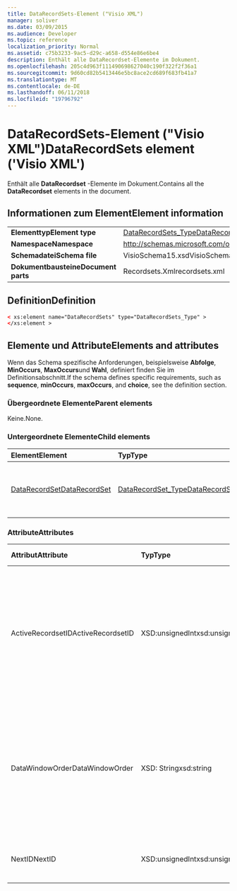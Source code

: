 ```yaml
---
title: DataRecordSets-Element ("Visio XML")
manager: soliver
ms.date: 03/09/2015
ms.audience: Developer
ms.topic: reference
localization_priority: Normal
ms.assetid: c75b3233-9ac5-d29c-a658-d554e86e6be4
description: Enthält alle DataRecordset-Elemente im Dokument.
ms.openlocfilehash: 205c4d963f111490698627040c190f322f2f36a1
ms.sourcegitcommit: 9d60cd82b5413446e5bc8ace2cd689f683fb41a7
ms.translationtype: MT
ms.contentlocale: de-DE
ms.lasthandoff: 06/11/2018
ms.locfileid: "19796792"
---
```

# <a name="datarecordsets-element-visio-xml"></a><span data-ttu-id="cd58c-103">DataRecordSets-Element ("Visio XML")</span><span class="sxs-lookup"><span data-stu-id="cd58c-103">DataRecordSets element ('Visio XML')</span></span>

<span data-ttu-id="cd58c-104">Enthält alle **DataRecordset** -Elemente im Dokument.</span><span class="sxs-lookup"><span data-stu-id="cd58c-104">Contains all the **DataRecordset** elements in the document.</span></span> 
  
## <a name="element-information"></a><span data-ttu-id="cd58c-105">Informationen zum Element</span><span class="sxs-lookup"><span data-stu-id="cd58c-105">Element information</span></span>

|||
|:-----|:-----|
|<span data-ttu-id="cd58c-106">**Elementtyp**</span><span class="sxs-lookup"><span data-stu-id="cd58c-106">**Element type**</span></span> <br/> |[<span data-ttu-id="cd58c-107">DataRecordSets_Type</span><span class="sxs-lookup"><span data-stu-id="cd58c-107">DataRecordSets_Type</span></span>](datarecordsets_type-complextypevisio-xml.md) <br/> |
|<span data-ttu-id="cd58c-108">**Namespace**</span><span class="sxs-lookup"><span data-stu-id="cd58c-108">**Namespace**</span></span> <br/> |http://schemas.microsoft.com/office/visio/2012/main  <br/> |
|<span data-ttu-id="cd58c-109">**Schemadatei**</span><span class="sxs-lookup"><span data-stu-id="cd58c-109">**Schema file**</span></span> <br/> |<span data-ttu-id="cd58c-110">VisioSchema15.xsd</span><span class="sxs-lookup"><span data-stu-id="cd58c-110">VisioSchema15.xsd</span></span>  <br/> |
|<span data-ttu-id="cd58c-111">**Dokumentbausteine**</span><span class="sxs-lookup"><span data-stu-id="cd58c-111">**Document parts**</span></span> <br/> |<span data-ttu-id="cd58c-112">Recordsets.Xml</span><span class="sxs-lookup"><span data-stu-id="cd58c-112">recordsets.xml</span></span>  <br/> |
   
## <a name="definition"></a><span data-ttu-id="cd58c-113">Definition</span><span class="sxs-lookup"><span data-stu-id="cd58c-113">Definition</span></span>

```XML
< xs:element name="DataRecordSets" type="DataRecordSets_Type" >
</xs:element >
```

## <a name="elements-and-attributes"></a><span data-ttu-id="cd58c-114">Elemente und Attribute</span><span class="sxs-lookup"><span data-stu-id="cd58c-114">Elements and attributes</span></span>

<span data-ttu-id="cd58c-115">Wenn das Schema spezifische Anforderungen, beispielsweise **Abfolge**, **MinOccurs**, **MaxOccurs**und **Wahl**, definiert finden Sie im Definitionsabschnitt.</span><span class="sxs-lookup"><span data-stu-id="cd58c-115">If the schema defines specific requirements, such as **sequence**, **minOccurs**, **maxOccurs**, and **choice**, see the definition section.</span></span> 
  
### <a name="parent-elements"></a><span data-ttu-id="cd58c-116">Übergeordnete Elemente</span><span class="sxs-lookup"><span data-stu-id="cd58c-116">Parent elements</span></span>

<span data-ttu-id="cd58c-117">Keine.</span><span class="sxs-lookup"><span data-stu-id="cd58c-117">None.</span></span>
  
### <a name="child-elements"></a><span data-ttu-id="cd58c-118">Untergeordnete Elemente</span><span class="sxs-lookup"><span data-stu-id="cd58c-118">Child elements</span></span>

|<span data-ttu-id="cd58c-119">**Element**</span><span class="sxs-lookup"><span data-stu-id="cd58c-119">**Element**</span></span>|<span data-ttu-id="cd58c-120">**Typ**</span><span class="sxs-lookup"><span data-stu-id="cd58c-120">**Type**</span></span>|<span data-ttu-id="cd58c-121">**Beschreibung**</span><span class="sxs-lookup"><span data-stu-id="cd58c-121">**Description**</span></span>|
|:-----|:-----|:-----|
|[<span data-ttu-id="cd58c-122">DataRecordSet</span><span class="sxs-lookup"><span data-stu-id="cd58c-122">DataRecordSet</span></span>](datarecordset-element-datarecordsets_type-complextypevisio-xml.md) <br/> |[<span data-ttu-id="cd58c-123">DataRecordSet_Type</span><span class="sxs-lookup"><span data-stu-id="cd58c-123">DataRecordSet_Type</span></span>](datarecordset_type-complextypevisio-xml.md) <br/> |<span data-ttu-id="cd58c-124">Enthält alle **DataRecordset** -Elemente im Dokument.</span><span class="sxs-lookup"><span data-stu-id="cd58c-124">Contains all the **DataRecordset** elements in the document.</span></span>  <br/> |
   
### <a name="attributes"></a><span data-ttu-id="cd58c-125">Attribute</span><span class="sxs-lookup"><span data-stu-id="cd58c-125">Attributes</span></span>

|<span data-ttu-id="cd58c-126">**Attribut**</span><span class="sxs-lookup"><span data-stu-id="cd58c-126">**Attribute**</span></span>|<span data-ttu-id="cd58c-127">**Typ**</span><span class="sxs-lookup"><span data-stu-id="cd58c-127">**Type**</span></span>|<span data-ttu-id="cd58c-128">**Erforderlich**</span><span class="sxs-lookup"><span data-stu-id="cd58c-128">**Required**</span></span>|<span data-ttu-id="cd58c-129">**Beschreibung**</span><span class="sxs-lookup"><span data-stu-id="cd58c-129">**Description**</span></span>|<span data-ttu-id="cd58c-130">**Mögliche Werte**</span><span class="sxs-lookup"><span data-stu-id="cd58c-130">**Possible values**</span></span>|
|:-----|:-----|:-----|:-----|:-----|
|<span data-ttu-id="cd58c-131">ActiveRecordsetID</span><span class="sxs-lookup"><span data-stu-id="cd58c-131">ActiveRecordsetID</span></span>  <br/> |<span data-ttu-id="cd58c-132">XSD:unsignedInt</span><span class="sxs-lookup"><span data-stu-id="cd58c-132">xsd:unsignedInt</span></span>  <br/> |<span data-ttu-id="cd58c-133">Optional</span><span class="sxs-lookup"><span data-stu-id="cd58c-133">optional</span></span>  <br/> |<span data-ttu-id="cd58c-134">Die ID des aktiven Datenrecordsets im Fenster **Externe Daten** , wenn die Fenster wird geschlossen, damit das alles sein kann das nächste Mal das Fenster wiederhergestellt wird geöffnet.</span><span class="sxs-lookup"><span data-stu-id="cd58c-134">The ID of the active data recordset in the **External Data** window when the window closes, so that it can be restored the next time the window opens.</span></span>  <br/> |<span data-ttu-id="cd58c-135">Werte des Typs Xsd:unsignedInt.</span><span class="sxs-lookup"><span data-stu-id="cd58c-135">Values of the xsd:unsignedInt type.</span></span>  <br/> |
|<span data-ttu-id="cd58c-136">DataWindowOrder</span><span class="sxs-lookup"><span data-stu-id="cd58c-136">DataWindowOrder</span></span>  <br/> |<span data-ttu-id="cd58c-137">XSD: String</span><span class="sxs-lookup"><span data-stu-id="cd58c-137">xsd:string</span></span>  <br/> |<span data-ttu-id="cd58c-138">Optional</span><span class="sxs-lookup"><span data-stu-id="cd58c-138">optional</span></span>  <br/> |<span data-ttu-id="cd58c-139">Die Reihenfolge der Datenrecordsets auf den Registerkarten des Fensters für **Externe Daten** angezeigt.</span><span class="sxs-lookup"><span data-stu-id="cd58c-139">The order of the data recordsets displayed on the tabs of the **External Data** window.</span></span> <span data-ttu-id="cd58c-140">Eine sortierte Liste der IDs von Datenrecordset, getrennt durch Semikolons ein.</span><span class="sxs-lookup"><span data-stu-id="cd58c-140">An ordered list of data-recordset IDs, separated by semi-colons.</span></span>  <br/> |<span data-ttu-id="cd58c-141">Werte des Typs xsd: String.</span><span class="sxs-lookup"><span data-stu-id="cd58c-141">Values of the xsd:string type.</span></span>  <br/> |
|<span data-ttu-id="cd58c-142">NextID</span><span class="sxs-lookup"><span data-stu-id="cd58c-142">NextID</span></span>  <br/> |<span data-ttu-id="cd58c-143">XSD:unsignedInt</span><span class="sxs-lookup"><span data-stu-id="cd58c-143">xsd:unsignedInt</span></span>  <br/> |<span data-ttu-id="cd58c-144">erforderlich</span><span class="sxs-lookup"><span data-stu-id="cd58c-144">required</span></span>  <br/> |<span data-ttu-id="cd58c-145">Die nächste verfügbare ID für einen neuen Datenrecordset.</span><span class="sxs-lookup"><span data-stu-id="cd58c-145">The next available ID for a new data recordset.</span></span>  <br/> |<span data-ttu-id="cd58c-146">Werte des Typs Xsd:unsignedInt.</span><span class="sxs-lookup"><span data-stu-id="cd58c-146">Values of the xsd:unsignedInt type.</span></span>  <br/> |
   

